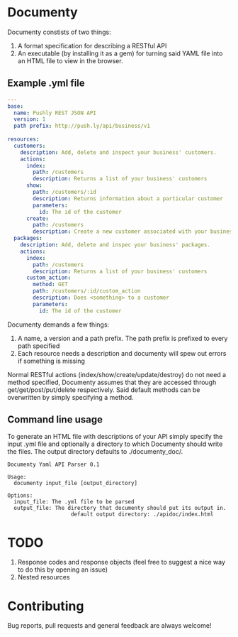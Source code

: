 # Documenty
Documenty constists of two things:
1. A format specification for describing a RESTful API
2. An executable (by installing it as a gem) for turning said YAML file into an HTML file to view in the browser.

## Example .yml file
```yml
---
base:
  name: Pushly REST JSON API
  version: 1
  path prefix: http://push.ly/api/business/v1
  
resources:
  customers:
    description: Add, delete and inspect your business' customers.
    actions:
      index:
        path: /customers
        description: Returns a list of your business' customers
      show:
        path: /customers/:id
        description: Returns information about a particular customer
        parameters:
          id: The id of the customer
      create:
        path: /customers
        description: Create a new customer associated with your business
  packages:
    description: Add, delete and inspec your business' packages.
    actions:
      index:
        path: /customers
        description: Returns a list of your business' customers
      custom_action:
        method: GET
        path: /customers/:id/custom_action
        description: Does <something> to a customer
        parameters:
          id: The id of the customer
```
Documenty demands a few things:

1. A name, a version and a path prefix. The path prefix is prefixed to every path specified
2. Each resource needs a description and documenty will spew out errors if something is missing

Normal RESTful actions (index/show/create/update/destroy) do not need a method specified, Documenty assumes that they
are accessed through get/get/post/put/delete respectively. Said default methods can be overwritten by simply specifying
a method.


## Command line usage
To generate an HTML file with descriptions of your API simply specify the input .yml file and optionally a directory to
which Documenty should write the files. The output directory defaults to ./documenty_doc/.

```
Documenty Yaml API Parser 0.1

Usage:
  documenty input_file [output_directory]

Options:
  input_file: The .yml file to be parsed
  output_file: The directory that documenty should put its output in.
                    default output directory: ./apidoc/index.html
```

# TODO
1. Response codes and response objects (feel free to suggest a nice way to do this by opening an issue)
2. Nested resources

# Contributing
Bug reports, pull requests and general feedback are always welcome!